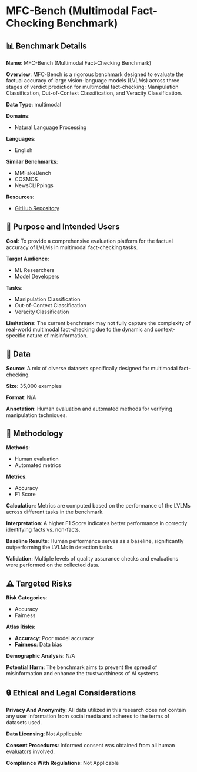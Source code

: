 # MFC-Bench (Multimodal Fact-Checking Benchmark)

## 📊 Benchmark Details

**Name**: MFC-Bench (Multimodal Fact-Checking Benchmark)

**Overview**: MFC-Bench is a rigorous benchmark designed to evaluate the factual accuracy of large vision-language models (LVLMs) across three stages of verdict prediction for multimodal fact-checking: Manipulation Classification, Out-of-Context Classification, and Veracity Classification.

**Data Type**: multimodal

**Domains**:
- Natural Language Processing

**Languages**:
- English

**Similar Benchmarks**:
- MMFakeBench
- COSMOS
- NewsCLIPpings

**Resources**:
- [GitHub Repository](https://github.com/wskbest/MFC-Bench)

## 🎯 Purpose and Intended Users

**Goal**: To provide a comprehensive evaluation platform for the factual accuracy of LVLMs in multimodal fact-checking tasks.

**Target Audience**:
- ML Researchers
- Model Developers

**Tasks**:
- Manipulation Classification
- Out-of-Context Classification
- Veracity Classification

**Limitations**: The current benchmark may not fully capture the complexity of real-world multimodal fact-checking due to the dynamic and context-specific nature of misinformation.

## 💾 Data

**Source**: A mix of diverse datasets specifically designed for multimodal fact-checking.

**Size**: 35,000 examples

**Format**: N/A

**Annotation**: Human evaluation and automated methods for verifying manipulation techniques.

## 🔬 Methodology

**Methods**:
- Human evaluation
- Automated metrics

**Metrics**:
- Accuracy
- F1 Score

**Calculation**: Metrics are computed based on the performance of the LVLMs across different tasks in the benchmark.

**Interpretation**: A higher F1 Score indicates better performance in correctly identifying facts vs. non-facts.

**Baseline Results**: Human performance serves as a baseline, significantly outperforming the LVLMs in detection tasks.

**Validation**: Multiple levels of quality assurance checks and evaluations were performed on the collected data.

## ⚠️ Targeted Risks

**Risk Categories**:
- Accuracy
- Fairness

**Atlas Risks**:
- **Accuracy**: Poor model accuracy
- **Fairness**: Data bias

**Demographic Analysis**: N/A

**Potential Harm**: The benchmark aims to prevent the spread of misinformation and enhance the trustworthiness of AI systems.

## 🔒 Ethical and Legal Considerations

**Privacy And Anonymity**: All data utilized in this research does not contain any user information from social media and adheres to the terms of datasets used.

**Data Licensing**: Not Applicable

**Consent Procedures**: Informed consent was obtained from all human evaluators involved.

**Compliance With Regulations**: Not Applicable
